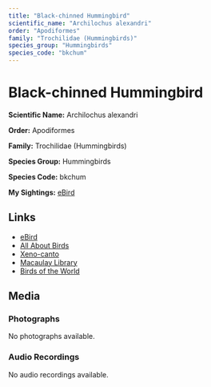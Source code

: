 ```yaml
---
title: "Black-chinned Hummingbird"
scientific_name: "Archilochus alexandri"
order: "Apodiformes"
family: "Trochilidae (Hummingbirds)"
species_group: "Hummingbirds"
species_code: "bkchum"
---
```


# Black-chinned Hummingbird

**Scientific Name:** Archilochus alexandri

**Order:** Apodiformes

**Family:** Trochilidae (Hummingbirds)

**Species Group:** Hummingbirds

**Species Code:** bkchum

**My Sightings:** [eBird](https://ebird.org/lifelist?r=world&time=life&spp=bkchum)

## Links
* [eBird](https://ebird.org/species/bkchum) 
* [All About Birds](https://www.allaboutbirds.org/guide/bkchum) 
* [Xeno-canto](https://www.xeno-canto.org/species/archilochus-alexandri) 
* [Macaulay Library](https://search.macaulaylibrary.org/catalog?taxonCode=bkchum&sort=rating_rank_desc)
* [Birds of the World](https://birdsoftheworld.org/bow/species/bkchum)

## Media
### Photographs
No photographs available.

### Audio Recordings
No audio recordings available.
